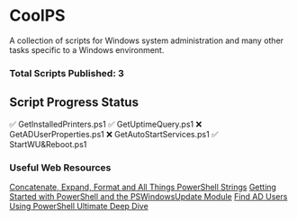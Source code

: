 # CoolPS
A collection of scripts for Windows system administration and many other tasks specific to a Windows environment.
### Total Scripts Published: 3
## Script Progress Status
✅ GetInstalledPrinters.ps1 
✅ GetUptimeQuery.ps1
❌ GetADUserProperties.ps1
❌ GetAutoStartServices.ps1
✅ StartWU&Reboot.ps1
### Useful Web Resources
[Concatenate, Expand, Format and All Things PowerShell Strings](https://adamtheautomator.com/powershell-strings/)
[Getting Started with PowerShell and the PSWindowsUpdate Module](https://adamtheautomator.com/pswindowsupdate/)
[Find AD Users Using PowerShell Ultimate Deep Dive](https://thesysadminchannel.com/get-aduser-find-active-directory-users-using-powershell-ultimate-deep-dive/)